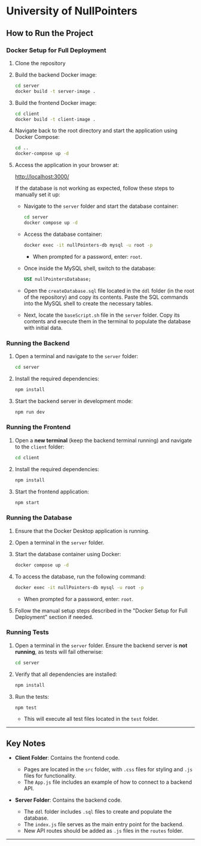 # University of NullPointers

## How to Run the Project

### Docker Setup for Full Deployment
1. Clone the repository
   

2. Build the backend Docker image:

   ```bash
   cd server
   docker build -t server-image .
   ```

3. Build the frontend Docker image:

   ```bash
   cd client
   docker build -t client-image .
   ```

4. Navigate back to the root directory and start the application using Docker Compose:

   ```bash
   cd ..
   docker-compose up -d
   ```

4. Access the application in your browser at:

   [http://localhost:3000/](http://localhost:3000/)

   If the database is not working as expected, follow these steps to manually set it up:

   - Navigate to the `server` folder and start the database container:

     ```bash
     cd server
     docker compose up -d
     ```

   - Access the database container:

     ```bash
     docker exec -it nullPointers-db mysql -u root -p
     ```

     - When prompted for a password, enter: `root`.

   - Once inside the MySQL shell, switch to the database:

     ```sql
     USE nullPointersDatabase;
     ```

   - Open the `createDatabase.sql` file located in the `ddl` folder (in the root of the repository) and copy its contents. Paste the SQL commands into the MySQL shell to create the necessary tables.

   - Next, locate the `baseScript.sh` file in the `server` folder. Copy its contents and execute them in the terminal to populate the database with initial data.

### Running the Backend

1. Open a terminal and navigate to the `server` folder:

   ```bash
   cd server
   ```

2. Install the required dependencies:

   ```bash
   npm install
   ```

3. Start the backend server in development mode:

   ```bash
   npm run dev
   ```

### Running the Frontend

1. Open a **new terminal** (keep the backend terminal running) and navigate to the `client` folder:

   ```bash
   cd client
   ```

2. Install the required dependencies:

   ```bash
   npm install
   ```

3. Start the frontend application:

   ```bash
   npm start
   ```

### Running the Database

1. Ensure that the Docker Desktop application is running.
2. Open a terminal in the `server` folder.
3. Start the database container using Docker:

   ```bash
   docker compose up -d
   ```

4. To access the database, run the following command:

   ```bash
   docker exec -it nullPointers-db mysql -u root -p
   ```

   - When prompted for a password, enter: `root`.

5. Follow the manual setup steps described in the "Docker Setup for Full Deployment" section if needed.

### Running Tests

1. Open a terminal in the `server` folder. Ensure the backend server is **not running**, as tests will fail otherwise:

   ```bash
   cd server
   ```

2. Verify that all dependencies are installed:

   ```bash
   npm install
   ```

3. Run the tests:

   ```bash
   npm test
   ```

   - This will execute all test files located in the `test` folder.

---

## Key Notes

- **Client Folder**: Contains the frontend code.
  - Pages are located in the `src` folder, with `.css` files for styling and `.js` files for functionality.
  - The `App.js` file includes an example of how to connect to a backend API.

- **Server Folder**: Contains the backend code.
  - The `ddl` folder includes `.sql` files to create and populate the database.
  - The `index.js` file serves as the main entry point for the backend.
  - New API routes should be added as `.js` files in the `routes` folder.

---

